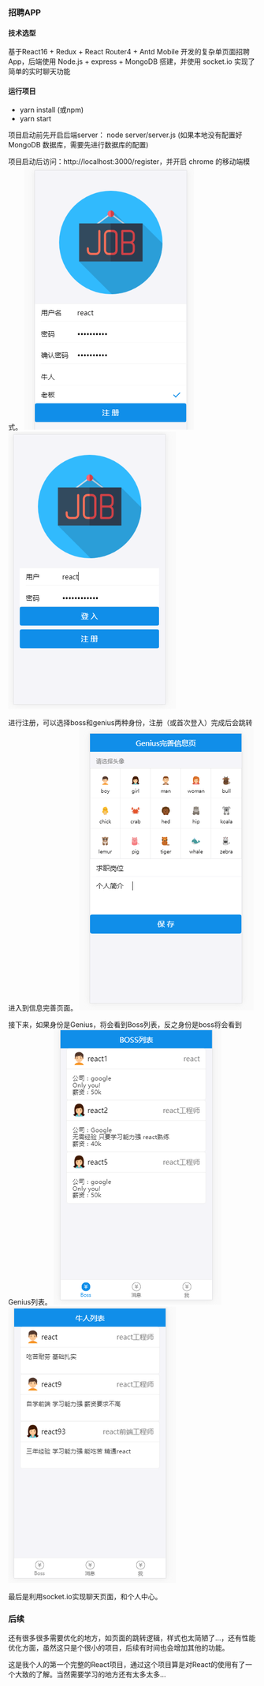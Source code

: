 ### 招聘APP

#### 技术选型
基于React16 + Redux + React Router4 + Antd Mobile 开发的复杂单页面招聘App，后端使用 Node.js + express + MongoDB 搭建，并使用 socket.io 实现了简单的实时聊天功能


#### 运行项目
- yarn install (或npm)
- yarn start 

项目启动前先开启后端server： node server/server.js (如果本地没有配置好 MongoDB 数据库，需要先进行数据库的配置)

项目启动后访问：http://localhost:3000/register，并开启 chrome 的移动端模式。
![注册页面](./public/images/register.png)  ![登入页面](./public/images/login.png)

进行注册，可以选择boss和genius两种身份，注册（或首次登入）完成后会跳转进入到信息完善页面。
![信息完善页面](./public/images/profile.png)

接下来，如果身份是Genius，将会看到Boss列表，反之身份是boss将会看到Genius列表。
![Boss列表](./public/images/boss.png) ![牛人列表](./public/images/genius.png)

最后是利用socket.io实现聊天页面，和个人中心。

### 后续
还有很多很多需要优化的地方，如页面的跳转逻辑，样式也太简陋了...，还有性能优化方面，虽然这只是个很小的项目，后续有时间也会增加其他的功能。

这是我个人的第一个完整的React项目，通过这个项目算是对React的使用有了一个大致的了解。当然需要学习的地方还有太多太多...

